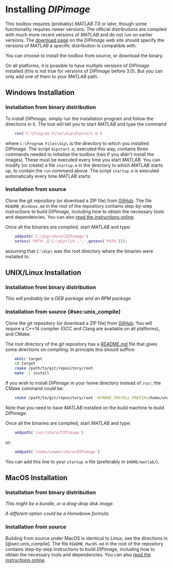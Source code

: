 Installing *DIPimage*
=====================

This toolbox requires (probably) *MATLAB* 7.0 or later, though some functionality
requires newer versions. The official distributions are compiled with much more
recent versions of *MATLAB* and do not run on earlier versions.
The [download page](http://www.diplib.org/download) on the *DIPimage* web site
should specify the versions of *MATLAB* a specific distribution is compatible
with.

You can choose to install the toolbox from source, or download the binary.

On all platforms, it is possible to have multiple versions of *DIPimage* installed
(this is not true for versions of *DIPimage* before 3.0).
But you can only add one of them to your *MATLAB* path.

Windows Installation
--------------------

### Installation from binary distribution

To install *DIPimage*, simply run the installation program and follow the
directions in it. The tool will tell you to start *MATLAB* and type the
command
```matlab
    run('C:\Program Files\dip\dipstart.m')
```
where `C:\Program Files\dip\` is the directory to which you installed
*DIPimage*. The script `dipstart.m`, executed this way, contains three
commands needed to initialise the toolbox (two if you didn't install the
images). These must be executed every time you start *MATLAB*. You can
modify (or create) a file `startup.m` in the directory to which *MATLAB*
starts up, to contain the `run` command above. The script `startup.m` is
executed automatically every time *MATLAB* starts.

### Installation from source

Clone the git repository (or download a ZIP file) from
[GitHub](https://github.com/DIPlib/diplib). The file `README_Windows.md`
in the root of the repository contains step-by-step instructions to
build *DIPimage*, including how to obtain the necessary tools and
dependencies. You can also
[read the instructions online](https://github.com/DIPlib/diplib/blob/master/README_Windows.md).

Once all the binaries are compiled, start *MATLAB* and type:
```matlab
    addpath('C:\dip\share\DIPimage')
    setenv('PATH',['C:\dip\lib',';',getenv('PATH')]);
```
assuming that `C:\dip\` was the root directory where the binaries were installed
to.

UNIX/Linux Installation
-----------------------

### Installation from binary distribution

*This will probably be a DEB package and an RPM package*.

### Installation from source {#sec:unix_compile}

Clone the git repository (or download a ZIP file) from
[GitHub](https://github.com/DIPlib/diplib). You will require a C++14
compiler (GCC and Clang are available on all platforms), and CMake.

The root directory of the git repository has a
[README.md](https://github.com/DIPlib/diplib/blob/master/README.md) file
that gives some directions on compiling. In principle this should suffice:
```bash
    mkdir target
    cd target
    cmake /path/to/git/repository/root
    make -j install
```

If you wish to install *DIPimage* in your home directory instead of `/usr`,
the CMake command could be:
```bash
    cmake /path/to/git/repository/root -DCMAKE_INSTALL_PREFIX=/home/uname
```

Note that you need to have *MATLAB* installed on the build machine to build *DIPimage*.

Once all the binaries are compiled, start *MATLAB* and type:
```matlab
    addpath('/usr/share/DIPimage')
```
or:
```matlab
    addpath('/home/uname/share/DIPimage')
```

You can add this line to your `startup.m` file (preferably in `$HOME/matlab/`).

MacOS Installation
--------------------

### Installation from binary distribution

*This might be a bundle, or a drag-drop disk image*.

*A different option could be a Homebrew formula*.

### Installation from source

Building from source under MacOS is identical to Linux, see the directions
in [@sec:unix_compile]. The file `README_MacOS.md` in the root of the repository
contains step-by-step instructions to build *DIPimage*, including how to obtain
the necessary tools and dependencies. You can also
[read the instructions online](https://github.com/DIPlib/diplib/blob/master/README_MacOS.md).
